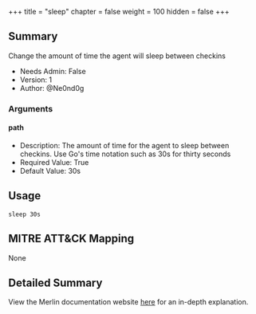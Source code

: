 +++
title = "sleep"
chapter = false
weight = 100
hidden = false
+++

## Summary

Change the amount of time the agent will sleep between checkins

- Needs Admin: False  
- Version: 1  
- Author: @Ne0nd0g

### Arguments

#### path

- Description: The amount of time for the agent to sleep between checkins. Use Go's time notation such as 30s for thirty seconds
- Required Value: True
- Default Value: 30s

## Usage

```
sleep 30s
```

## MITRE ATT&CK Mapping

None

## Detailed Summary

View the Merlin documentation website [here](https://merlin-c2.readthedocs.io/en/latest/server/menu/agents.html#sleep)
for an in-depth explanation.
